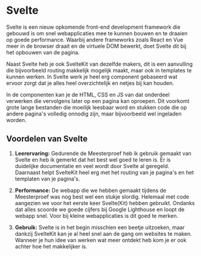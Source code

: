 # Svelte
Svelte is een nieuw opkomende front-end development framework die gebouwd is om snel webapplicaties mee te kunnen bouwen en te draaien op goede performance. Waarbij andere frameworks zoals React en Vue meer in de browser draait en de virtuele DOM bewerkt, doet Svelte dit bij het opbouwen van de pagina.

Naast Svelte heb je ook SvelteKit van dezelfde makers, dit is een aanvulling die bijvoorbeeld routing makkelijk mogelijk maakt, maar ook in templates te kunnen werken. In Svelte werk je heel erg component gebaseerd wat ervoor zorgt dat je alles heel overzichtelijk en netjes bij kan houden.

In de componenten kan je de HTML, CSS en JS van dat onderdeel verwerken die vervolgens later op een pagina kan oproepen. Dit voorkomt grote lange bestanden die moeilijk leesbaar word en stukken code die op andere pagina's volledig onnodig zijn, maar bijvoorbeeld wel ingeladen worden.

## Voordelen van Svelte
1. **Leerervaring:** Gedurende de Meesterproef heb ik gebruik gemaakt van Svelte en heb ik gemerkt dat het best wel goed te leren is. Er is duidelijke documentatie en veel wordt door Svelte al geregeld. Daarnaast helpt SvelteKit heel erg met het routing van je pagina's en het templaten van je pagina's.

2. **Performance:** De webapp die we hebben gemaakt tijdens de Meesterproef was nog best wel een stukje slordig. Helemaal met code aangezien we voor het eerste keer Svelte(Kit) hebben gebruikt. Ondanks dat alles scoorde we goede cijfers bij Google Lighthouse en loopt de webapp snel. Voor bij kleine webapplicaties is dit goed te merken.

3. **Gebruik:** Svelte is in het begin misschien een beetje uitzoeken, maar dankzij SvelteKit kan je al heel snel aan de gang om websites te maken. Wanneer je hun idee van werken wat meer ontdekt heb kom je er ook achter hoe het makkelijker is.